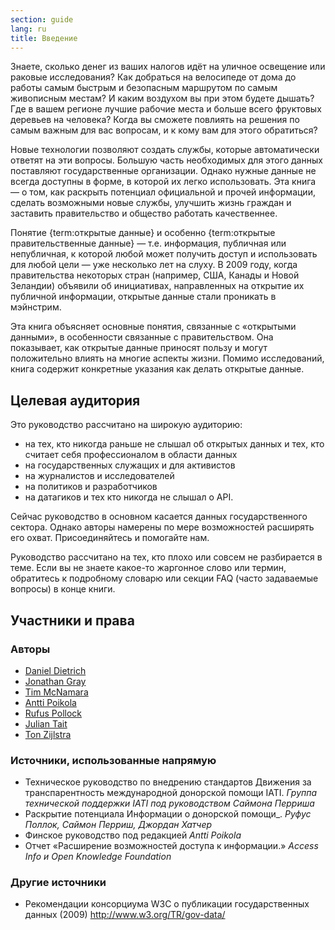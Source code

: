 ```yaml
---
section: guide
lang: ru
title: Введение
---
```


Знаете, сколько денег из ваших налогов идёт на уличное освещение или раковые исследования? Как добраться на велосипеде от дома до работы самым быстрым и безопасным маршрутом по самым живописным местам? И каким воздухом вы при этом будете дышать? Где в вашем регионе лучшие рабочие места и больше всего фруктовых деревьев на человека? Когда вы сможете повлиять на решения по самым важным для вас вопросам, и к кому вам для этого обратиться?

Новые технологии позволяют создать службы, которые автоматически ответят на эти вопросы. Большую часть необходимых для этого данных поставляют государственные организации. Однако нужные данные не всегда доступны в форме, в которой их легко использовать. Эта книга — о том, как раскрыть потенциал официальной и прочей информации, сделать возможными новые службы, улучшить жизнь граждан и заставить правительство и общество работать качественнее.

Понятие {term:открытые данные} и особенно {term:открытые правительственные данные} — т.е. информация, публичная или непубличная, к которой любой может получить доступ и использовать для любой цели — уже несколько лет на слуху. В 2009 году, когда правительства некоторых стран (например, США, Канады и Новой Зеландии) объявили об инициативах, направленных на открытие их публичной информации, открытые данные стали проникать в мэйнстрим.

Эта книга объясняет основные понятия, связанные с «открытыми данными», в особенности связанные с правительством. Она показывает, как открытые данные приносят пользу и могут положительно влиять на многие аспекты жизни. Помимо исследований, книга содержит конкретные указания как делать открытые данные.

## Целевая аудитория

Это руководство рассчитано на широкую аудиторию:

-   на тех, кто никогда раньше не слышал об открытых данных и тех, кто считает себя профессионалом в области данных
-   на государственных служащих и для активистов
-   на журналистов и исследователей
-   на политиков и разработчиков
-   на датагиков и тех кто никогда не слышал о API.

Сейчас руководство в основном касается данных государственного сектора. Однако авторы намерены по мере возможностей расширять его охват. Присоединяйтесь и помогайте нам.

Руководство рассчитано на тех, кто плохо или совсем не разбирается в теме. Если вы не знаете какое-то жаргонное слово или термин, обратитесь к подробному словарю или секции FAQ (часто задаваемые вопросы) в конце книги.

## Участники и права

### Авторы

-   [Daniel Dietrich](http://ddie.me/)
-   [Jonathan Gray](http://jonathangray.org/)
-   [Tim McNamara](http://timmcnamara.co.nz)
-   [Antti Poikola](http://apoikola.wordpress.com/)
-   [Rufus Pollock](http://rufuspollock.org/)
-   [Julian Tait](http://www.littlestar.tv/)
-   [Ton Zijlstra](http://www.zylstra.org/)

### Источники, использованные напрямую

-   Техническое руководство по внедрению стандартов Движения за транспарентность международной донорской помощи IATI. *Группа технической поддержки IATI под руководством Саймона Перриша*
-   Раскрытие потенциала Информации о донорской помощи\_. *Руфус Поллок, Саймон Перриш, Джордан Хатчер*
-   Финское руководство под редакцией *Antti Poikola*
-   Отчет «Расширение возможностей доступа к информации.» *Access Info и Open Knowledge Foundation*

### Другие источники

-   Рекомендации консорциума W3C о публикации государственных данных (2009) <http://www.w3.org/TR/gov-data/>